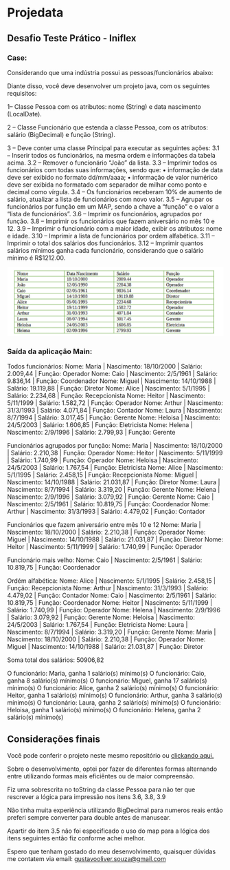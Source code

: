# Projedata

## Desafio Teste Prático - Iniflex

### Case: 
Considerando que uma indústria possui as pessoas/funcionários abaixo:

Diante disso, você deve desenvolver um projeto java, com os seguintes requisitos:

1– Classe Pessoa com os atributos: nome (String) e data nascimento (LocalDate).

2 – Classe Funcionário que estenda a classe Pessoa, com os atributos: salário (BigDecimal) e função (String).

3 – Deve conter uma classe Principal para executar as seguintes ações:
3.1 – Inserir todos os funcionários, na mesma ordem e informações da tabela acima.
3.2 – Remover o funcionário “João” da lista.
3.3 – Imprimir todos os funcionários com todas suas informações, sendo que:
• informação de data deve ser exibido no formato dd/mm/aaaa;
• informação de valor numérico deve ser exibida no formatado com separador de milhar como ponto e decimal como vírgula.
3.4 – Os funcionários receberam 10% de aumento de salário, atualizar a lista de funcionários com novo valor.
3.5 – Agrupar os funcionários por função em um MAP, sendo a chave a “função” e o valor a “lista de funcionários”.
3.6 – Imprimir os funcionários, agrupados por função.
3.8 – Imprimir os funcionários que fazem aniversário no mês 10 e 12.
3.9 – Imprimir o funcionário com a maior idade, exibir os atributos: nome e idade.
3.10 – Imprimir a lista de funcionários por ordem alfabética.
3.11 – Imprimir o total dos salários dos funcionários.
3.12 – Imprimir quantos salários mínimos ganha cada funcionário, considerando que o salário mínimo é R$1212.00.

<img src="/assets/img/tabela.png">

### Saída da aplicação Main:

Todos funcionários:
Nome: Maria | Nascimento: 18/10/2000 | Salário: 2.009,44 | Função: Operador
Nome: Caio | Nascimento: 2/5/1961 | Salário: 9.836,14 | Função: Coordenador
Nome: Miguel | Nascimento: 14/10/1988 | Salário: 19.119,88 | Função: Diretor
Nome: Alice | Nascimento: 5/1/1995 | Salário: 2.234,68 | Função: Recepcionista
Nome: Heitor | Nascimento: 5/11/1999 | Salário: 1.582,72 | Função: Operador
Nome: Arthur | Nascimento: 31/3/1993 | Salário: 4.071,84 | Função: Contador
Nome: Laura | Nascimento: 8/7/1994 | Salário: 3.017,45 | Função: Gerente
Nome: Heloisa | Nascimento: 24/5/2003 | Salário: 1.606,85 | Função: Eletricista
Nome: Helena | Nascimento: 2/9/1996 | Salário: 2.799,93 | Função: Gerente



Funcionários agrupados por função: 
Nome: Maria | Nascimento: 18/10/2000 | Salário: 2.210,38 | Função: Operador
Nome: Heitor | Nascimento: 5/11/1999 | Salário: 1.740,99 | Função: Operador
Nome: Heloisa | Nascimento: 24/5/2003 | Salário: 1.767,54 | Função: Eletricista
Nome: Alice | Nascimento: 5/1/1995 | Salário: 2.458,15 | Função: Recepcionista
Nome: Miguel | Nascimento: 14/10/1988 | Salário: 21.031,87 | Função: Diretor
Nome: Laura | Nascimento: 8/7/1994 | Salário: 3.319,20 | Função: Gerente
Nome: Helena | Nascimento: 2/9/1996 | Salário: 3.079,92 | Função: Gerente
Nome: Caio | Nascimento: 2/5/1961 | Salário: 10.819,75 | Função: Coordenador
Nome: Arthur | Nascimento: 31/3/1993 | Salário: 4.479,02 | Função: Contador



Funcionários que fazem aniversário entre mês 10 e 12
Nome: Maria | Nascimento: 18/10/2000 | Salário: 2.210,38 | Função: Operador
Nome: Miguel | Nascimento: 14/10/1988 | Salário: 21.031,87 | Função: Diretor
Nome: Heitor | Nascimento: 5/11/1999 | Salário: 1.740,99 | Função: Operador



Funcionário mais velho: Nome: Caio | Nascimento: 2/5/1961 | Salário: 10.819,75 | Função: Coordenador



Ordém alfabética: 
Nome: Alice | Nascimento: 5/1/1995 | Salário: 2.458,15 | Função: Recepcionista
Nome: Arthur | Nascimento: 31/3/1993 | Salário: 4.479,02 | Função: Contador
Nome: Caio | Nascimento: 2/5/1961 | Salário: 10.819,75 | Função: Coordenador
Nome: Heitor | Nascimento: 5/11/1999 | Salário: 1.740,99 | Função: Operador
Nome: Helena | Nascimento: 2/9/1996 | Salário: 3.079,92 | Função: Gerente
Nome: Heloisa | Nascimento: 24/5/2003 | Salário: 1.767,54 | Função: Eletricista
Nome: Laura | Nascimento: 8/7/1994 | Salário: 3.319,20 | Função: Gerente
Nome: Maria | Nascimento: 18/10/2000 | Salário: 2.210,38 | Função: Operador
Nome: Miguel | Nascimento: 14/10/1988 | Salário: 21.031,87 | Função: Diretor



Soma total dos salários: 50906,82



O funcionário: Maria, ganha 1 salário(s) mínimo(s)
O funcionário: Caio, ganha 8 salário(s) mínimo(s)
O funcionário: Miguel, ganha 17 salário(s) mínimo(s)
O funcionário: Alice, ganha 2 salário(s) mínimo(s)
O funcionário: Heitor, ganha 1 salário(s) mínimo(s)
O funcionário: Arthur, ganha 3 salário(s) mínimo(s)
O funcionário: Laura, ganha 2 salário(s) mínimo(s)
O funcionário: Heloisa, ganha 1 salário(s) mínimo(s)
O funcionário: Helena, ganha 2 salário(s) mínimo(s)

## Considerações finais

Você pode conferir o projeto neste mesmo repositório ou <a href="https://github.com/Gus1331/projedata-challange">clickando aqui.</a>

Sobre o desenvolvimento, optei por fazer de diferentes formas alternando entre utilizando formas mais eficiêntes ou de maior compreensão.

Fiz uma sobrescrita no toString da classe Pessoa para não ter que rescrever a lógica para impressão nos itens 3.6, 3.8, 3.9

Não tinha muita experiência utilizando BigDecimal para numeros reais então preferi sempre converter para double antes de manusear.

Apartir do item 3.5 não foi especificado o uso do map para a lógica dos itens seguintes então fiz conforme achei melhor.

Espero que tenham gostado do meu desenvolvimento, quaisquer dúvidas me contatem via email: gustavooliver.souza@gmail.com